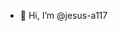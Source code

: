 - 👋 Hi, I’m @jesus-a117

<!---
jesus-a117/jesus-a117 is a ✨ special ✨ repository because its `README.md` (this file) appears on your GitHub profile.
You can click the Preview link to take a look at your changes.
--->
